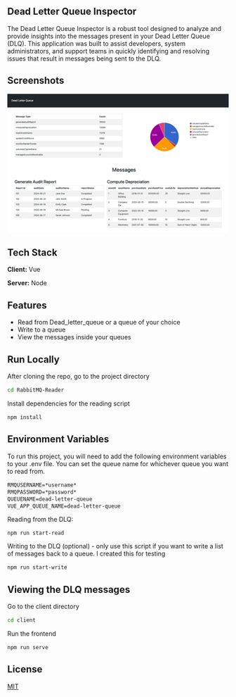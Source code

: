 ## Dead Letter Queue Inspector
The Dead Letter Queue Inspector is a robust tool designed to analyze and provide insights into the messages present in your Dead Letter Queue (DLQ). This application was built to assist developers, system administrators, and support teams in quickly identifying and resolving issues that result in messages being sent to the DLQ.

## Screenshots  

![App Screenshot](./DLQ-screenshot.png)

## Tech Stack  

**Client:** Vue

**Server:** Node

## Features  

- Read from Dead_letter_queue or a queue of your choice
- Write to a queue
- View the messages inside your queues 

## Run Locally  

After cloning the repo, go to the project directory  

~~~bash  
cd RabbitMQ-Reader
~~~

Install dependencies for the reading script 

~~~bash  
npm install
~~~

## Environment Variables  

To run this project, you will need to add the following environment variables to your .env file. You can set the queue name for whichever queue you want to read from. 
~~~
RMQUSERNAME=*username*  
RMQPASSWORD=*password*
QUEUENAME=dead-letter-queue
VUE_APP_QUEUE_NAME=dead-letter-queue
~~~

Reading from the DLQ:
~~~bash  
npm run start-read
~~~

Writing to the DLQ (optional) - only use this script if you want to write a list of messages back to a queue. I created this for testing
~~~bash  
npm run start-write
~~~

## Viewing the DLQ messages

Go to the client directory
~~~bash  
cd client
~~~

Run the frontend
~~~bash  
npm run serve
~~~


## License  

[MIT](https://choosealicense.com/licenses/mit/)

